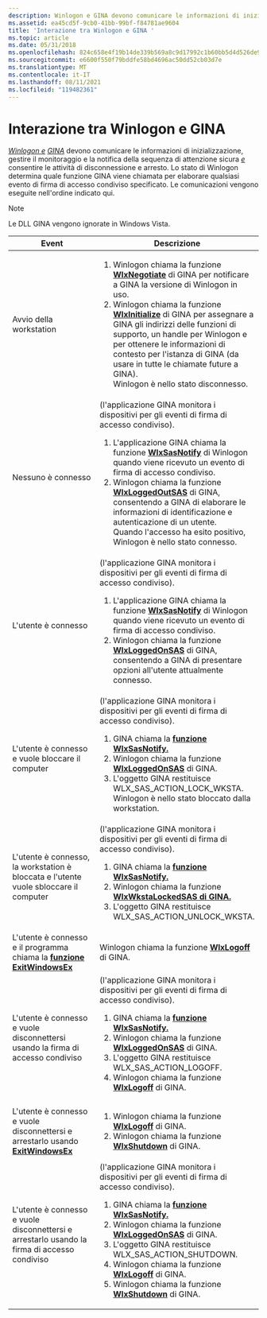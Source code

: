 ```yaml
---
description: Winlogon e GINA devono comunicare le informazioni di inizializzazione, gestire il monitoraggio e la notifica della sequenza di attenzione sicura e consentire le attività di disconnessione e arresto.
ms.assetid: ea45cd5f-9cb0-41bb-99bf-f84781ae9604
title: 'Interazione tra Winlogon e GINA '
ms.topic: article
ms.date: 05/31/2018
ms.openlocfilehash: 824c658e4f19b14de339b569a8c9d17992c1b60bb5d4d526de949ce76cd1554d
ms.sourcegitcommit: e6600f550f79bddfe58bd4696ac50dd52cb03d7e
ms.translationtype: MT
ms.contentlocale: it-IT
ms.lasthandoff: 08/11/2021
ms.locfileid: "119482361"
---
```

# <a name="interaction-between-winlogon-and-gina"></a>Interazione tra Winlogon e GINA 

[*Winlogon e*](../secgloss/w-gly.md) [*GINA*](../secgloss/g-gly.md) devono comunicare le informazioni di inizializzazione, gestire il monitoraggio e la notifica della sequenza di attenzione sicura [*e*](../secgloss/s-gly.md) consentire le attività di disconnessione e arresto. Lo stato di Winlogon determina quale funzione GINA viene chiamata per elaborare qualsiasi evento di firma di accesso condiviso specificato. Le comunicazioni vengono eseguite nell'ordine indicato qui.

> [!Note]  
> Le DLL GINA vengono ignorate in Windows Vista.

 



<table>
<colgroup>
<col style="width: 50%" />
<col style="width: 50%" />
</colgroup>
<thead>
<tr class="header">
<th>Event</th>
<th>Descrizione</th>
</tr>
</thead>
<tbody>
<tr class="odd">
<td>Avvio della workstation</td>
<td><ol>
<li>Winlogon chiama la funzione <a href="/windows/desktop/api/Winwlx/nf-winwlx-wlxnegotiate"><strong>WlxNegotiate</strong></a> di GINA per notificare a GINA la versione di Winlogon in uso.</li>
<li>Winlogon chiama la funzione <a href="/windows/desktop/api/Winwlx/nf-winwlx-wlxinitialize"><strong>WlxInitialize</strong></a> di GINA per assegnare a GINA gli indirizzi delle funzioni <a href="/windows/desktop/SecGloss/c-gly"><em></em></a> di supporto, un handle per Winlogon e per ottenere le informazioni di contesto per l'istanza di GINA (da usare in tutte le chiamate future a GINA).<br/> Winlogon è nello stato disconnesso.<br/></li>
</ol></td>
</tr>
<tr class="even">
<td>Nessuno è connesso</td>
<td>(l'applicazione GINA monitora i dispositivi per gli eventi di firma di accesso condiviso).
<ol>
<li>L'applicazione GINA chiama la funzione <a href="/windows/desktop/api/winwlx/nc-winwlx-pwlx_sas_notify"><strong>WlxSasNotify</strong></a> di Winlogon quando viene ricevuto un evento di firma di accesso condiviso.</li>
<li>Winlogon chiama la funzione <a href="/windows/desktop/api/Winwlx/nf-winwlx-wlxloggedoutsas"><strong>WlxLoggedOutSAS</strong></a> di GINA, consentendo a GINA di elaborare le informazioni di identificazione e autenticazione di un utente.<br/> Quando l'accesso ha esito positivo, Winlogon è nello stato connesso.<br/></li>
</ol></td>
</tr>
<tr class="odd">
<td>L'utente è connesso</td>
<td>(l'applicazione GINA monitora i dispositivi per gli eventi di firma di accesso condiviso).
<ol>
<li>L'applicazione GINA chiama la funzione <a href="/windows/desktop/api/winwlx/nc-winwlx-pwlx_sas_notify"><strong>WlxSasNotify</strong></a> di Winlogon quando viene ricevuto un evento di firma di accesso condiviso.</li>
<li>Winlogon chiama la funzione <a href="/windows/desktop/api/Winwlx/nf-winwlx-wlxloggedonsas"><strong>WlxLoggedOnSAS</strong></a> di GINA, consentendo a GINA di presentare opzioni all'utente attualmente connesso.</li>
</ol></td>
</tr>
<tr class="even">
<td>L'utente è connesso e vuole bloccare il computer</td>
<td>(l'applicazione GINA monitora i dispositivi per gli eventi di firma di accesso condiviso).
<ol>
<li>GINA chiama la <a href="/windows/desktop/api/winwlx/nc-winwlx-pwlx_sas_notify"><strong>funzione WlxSasNotify.</strong></a></li>
<li>Winlogon chiama la funzione <a href="/windows/desktop/api/Winwlx/nf-winwlx-wlxloggedonsas"><strong>WlxLoggedOnSAS</strong></a> di GINA.</li>
<li>L'oggetto GINA restituisce WLX_SAS_ACTION_LOCK_WKSTA.<br/> Winlogon è nello stato bloccato dalla workstation.<br/></li>
</ol></td>
</tr>
<tr class="odd">
<td>L'utente è connesso, la workstation è bloccata e l'utente vuole sbloccare il computer</td>
<td>(l'applicazione GINA monitora i dispositivi per gli eventi di firma di accesso condiviso).
<ol>
<li>GINA chiama la <a href="/windows/desktop/api/winwlx/nc-winwlx-pwlx_sas_notify"><strong>funzione WlxSasNotify.</strong></a></li>
<li>Winlogon chiama la funzione <a href="/windows/desktop/api/Winwlx/nf-winwlx-wlxwkstalockedsas"><strong>WlxWkstaLockedSAS di GINA.</strong></a></li>
<li>L'oggetto GINA restituisce WLX_SAS_ACTION_UNLOCK_WKSTA.</li>
</ol></td>
</tr>
<tr class="even">
<td>L'utente è connesso e il programma chiama la <a href="/windows/desktop/api/winuser/nf-winuser-exitwindowsex"><strong>funzione ExitWindowsEx</strong></a></td>
<td>Winlogon chiama la funzione <a href="/windows/desktop/api/Winwlx/nf-winwlx-wlxlogoff"><strong>WlxLogoff</strong></a> di GINA.</td>
</tr>
<tr class="odd">
<td>L'utente è connesso e vuole disconnettersi usando la firma di accesso condiviso</td>
<td>(l'applicazione GINA monitora i dispositivi per gli eventi di firma di accesso condiviso).
<ol>
<li>GINA chiama la <a href="/windows/desktop/api/winwlx/nc-winwlx-pwlx_sas_notify"><strong>funzione WlxSasNotify.</strong></a></li>
<li>Winlogon chiama la funzione <a href="/windows/desktop/api/Winwlx/nf-winwlx-wlxloggedonsas"><strong>WlxLoggedOnSAS</strong></a> di GINA.</li>
<li>L'oggetto GINA restituisce WLX_SAS_ACTION_LOGOFF.</li>
<li>Winlogon chiama la funzione <a href="/windows/desktop/api/Winwlx/nf-winwlx-wlxlogoff"><strong>WlxLogoff</strong></a> di GINA.</li>
</ol></td>
</tr>
<tr class="even">
<td>L'utente è connesso e vuole disconnettersi e arrestarlo usando <a href="/windows/desktop/api/winuser/nf-winuser-exitwindowsex"> <strong>ExitWindowsEx</strong></a></td>
<td><ol>
<li>Winlogon chiama la funzione <a href="/windows/desktop/api/Winwlx/nf-winwlx-wlxlogoff"><strong>WlxLogoff</strong></a> di GINA.</li>
<li>Winlogon chiama la funzione <a href="/windows/desktop/api/Winwlx/nf-winwlx-wlxshutdown"><strong>WlxShutdown</strong></a> di GINA.</li>
</ol></td>
</tr>
<tr class="odd">
<td>L'utente è connesso e vuole disconnettersi e arrestarlo usando la firma di accesso condiviso</td>
<td>(l'applicazione GINA monitora i dispositivi per gli eventi di firma di accesso condiviso).
<ol>
<li>GINA chiama la <a href="/windows/desktop/api/winwlx/nc-winwlx-pwlx_sas_notify"><strong>funzione WlxSasNotify.</strong></a></li>
<li>Winlogon chiama la funzione <a href="/windows/desktop/api/Winwlx/nf-winwlx-wlxloggedonsas"><strong>WlxLoggedOnSAS</strong></a> di GINA.</li>
<li>L'oggetto GINA restituisce WLX_SAS_ACTION_SHUTDOWN.</li>
<li>Winlogon chiama la funzione <a href="/windows/desktop/api/Winwlx/nf-winwlx-wlxlogoff"><strong>WlxLogoff</strong></a> di GINA.</li>
<li>Winlogon chiama la funzione <a href="/windows/desktop/api/Winwlx/nf-winwlx-wlxshutdown"><strong>WlxShutdown</strong></a> di GINA.</li>
</ol></td>
</tr>
</tbody>
</table>



 

 

 
